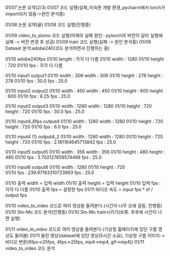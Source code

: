 01/07 논문 요약(2/3)
01/07 코드 실행(실패_미숙한 개발 환경_pycharm에서 torch가 import되지 않음->원인 분석중)

01/08 논문 요약(끝)
01/08 코드 실행(진행중)

01/09 video_to_slomo 코드 실행(어제의 실패 원인 : pytorch의 버전이 달라 실행에 실패 -> 버전 변경 후 성공)
01/09 train 코드 실행(실패 -> 원인 분석중)
01/09 Dataset 분석:adobe240(코드 분석하면서 진행하는 중)

01/10 adobe240fps
01/10 length : 각각 다 다름
01/10 width : 1280
01/10 height : 720
01/10 fps : 각각 다 다름
 
01/10 input1		      	output1
01/10 width :  306	 	width :  306
01/10 height :  278		height :  278
01/10 fps :  30.0	  	fps :  25.0

01/10 input2	      		output2
01/10 width :  450	 	width :  450
01/10 height :  600		height :  600
01/10 fps :  6.25	  	fps :  25.0

01/10 input3		      	output3
01/10 width :  1280		width :  1280
01/10 height :  720		height :  720
01/10 fps : 30.0		   fps :  25.0

01/10 input4_6fps	  	output4
01/10 width :  1280		width :  1280
01/10 height :  720		height :  720
01/10 fps : 6.0		   	fps :  25.0

01/10 input4 (1)	   	output4_2
01/10 width :  1280		width :  1280
01/10 height :  720		height :  720
01/10 fps : 2.181164645713842	fps :  25.0

01/10 input5		      	output5
01/10 width :  356	 	width :  356
01/10 height :  480		height :  480
01/10 fps : 3.702127659574468	fps :  25.0

01/10 input6		      	output6
01/10 width :  1280
01/10 height :  720		
01/10 fps :  239.97193310723893	fps :  25.0

01/10 출력 width = 입력 width
01/10 출력 height = 입력 height
01/10 입력 fps : 각각 다 다름
01/10 출력 fps = 설정한 fps
01/11 비디오 속도 = input fps * sf / output fps

01/10 video_to_video 코드로 여러 영상을 돌려본다.(시간이 너무 오래 걸림. 진행중)
01/10 Slo-Mo 코드 분석(진행중)
01/10 Slo-Mo train시키기(보류. 추후에 시간이 나면 실행)

01/11 video_to_video 코드로 여러 영상을 돌려본다.(기상청 홈페이지에 있던 구름 영상도 돌려봄)
01/11 돌린 영상(dataset에 있던 영상(5시간 소요), 기상청 구름 이미지->비디오 변환(6fps->25fps, 4fps->25fps, mp4->mp4, gif->mp4))
01/11 video_to_video 코드 분석
